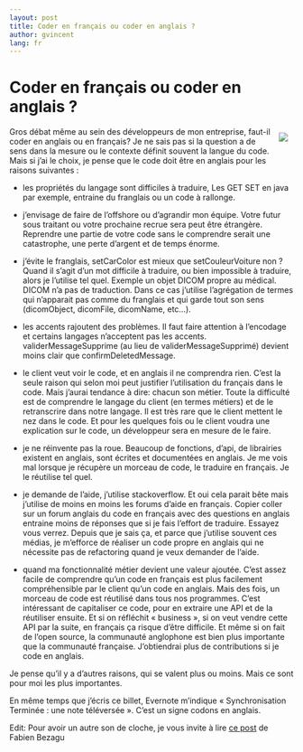 ```yaml
---
layout: post
title: Coder en français ou coder en anglais ?
author: gvincent
lang: fr
---
```

<h1>Coder en français ou coder en anglais ?</h1>
<div style="float: right; margin:10px;"><img src="https://lh6.googleusercontent.com/-pxgLFrsiEd8/Trw4MPbB27I/AAAAAAAABcU/1kZJ2cYQSzQ/s800/476-150x150.jpg"></div>


Gros débat même au sein des développeurs de mon entreprise, faut-il coder en anglais ou en français? Je ne sais pas si la question a de sens dans la mesure ou le contexte définit souvent la langue du code. Mais si j’ai le choix, je pense que le code doit être en anglais pour les raisons suivantes :

* les propriétés du langage sont difficiles à traduire, 
Les GET SET en java par exemple, entraine du franglais ou un code à rallonge.

* j’envisage de faire de l’offshore ou d’agrandir mon équipe.
Votre futur sous traitant ou votre prochaine recrue sera peut être étrangère. Reprendre une partie
de votre code sans le comprendre serait une catastrophe, une perte d’argent et de temps énorme.

* j’évite le franglais,
setCarColor est mieux que setCouleurVoiture non ? Quand il s’agit d’un mot difficile à traduire, ou bien impossible à traduire, alors je l’utilise tel quel. Exemple un objet DICOM propre au médical. DICOM n’a pas de traduction. Dans ce cas j’utilise l’agrégation de termes qui n’apparait pas comme du franglais et qui garde tout son sens (dicomObject, dicomFile, dicomName, etc…).

* les accents rajoutent des problèmes.
Il faut faire attention à l’encodage et certains langages n’acceptent pas les accents. validerMessageSupprime (au lieu de validerMessageSupprimé) devient moins clair que confirmDeletedMessage.

* le client veut voir le code, et en anglais il ne comprendra rien.
C’est la seule raison qui selon moi peut justifier l’utilisation du français dans le code. Mais j’aurai tendance à dire: chacun son métier. Toute la difficulté est de comprendre le langage du client (en termes métiers) et de le retranscrire dans notre langage. Il est très rare que le client mettent le nez dans le code. Et pour les quelques fois ou le client voudra une explication sur le code, un développeur sera en mesure de le faire.

* je ne réinvente pas la roue. Beaucoup de fonctions, d’api, de librairies existent en anglais, sont écrites et documentées en anglais. Je me vois mal lorsque je récupère un morceau de code, le traduire en français. Je le réutilise tel quel.

* je demande de l’aide, j’utilise stackoverflow. Et oui cela parait bête mais j’utilise de moins en moins les forums d’aide en français. Copier coller sur un forum anglais du code en français avec des questions en anglais entraine moins de réponses que si je fais l’effort de traduire. Essayez vous verrez. Depuis que je sais ça, et parce que j’utilise souvent ces médias, je m’efforce de réaliser un code propre en anglais qui ne nécessite pas de refactoring quand je veux demander de l’aide.

* quand ma fonctionnalité métier devient une valeur ajoutée.
C’est assez facile de comprendre qu’un code en français est plus facilement compréhensible par le client qu’un code en anglais. Mais des fois, un morceau de code est réutilisé dans tous nos programmes. C’est intéressant de capitaliser ce code, pour en extraire une API et de la réutiliser ensuite. Et si on réfléchit « business », si on veut vendre cette API par la suite, en français ça risque d’être difficile. Et même si on fait de l’open source, la communauté anglophone est bien plus importante que la communauté française. J’obtiendrai plus de contributions si je code en anglais.

Je pense qu’il y a d’autres raisons, qui se valent plus ou moins. Mais ce sont pour moi les plus importantes.

En même temps que j’écris ce billet, Evernote m’indique « Synchronisation Terminée : une note téléversée ». 
C’est un signe  codons en anglais.

Edit: Pour avoir un autre son de cloche, je vous invite à lire <a href="http://fabien.bezagu.free.fr/index.php?2008/01/23/7-ecrire-le-code-dans-sa-langue-maternelle">ce post</a> de Fabien Bezagu
